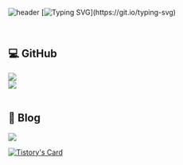 ![header](https://capsule-render.vercel.app/api?type=waving&color=00C6FFEE&text=&animation=twinkling&height=80)
[![Typing SVG](https://readme-typing-svg.demolab.com?font=Alkatra&weight=500&size=45&duration=3500&pause=3&color=00C6FFEE&center=false&vCenter=false&multiline=true&repeat=true&width=1000&height=100&lines=Welcome+to+PachyuChepe's+GitHub!)](https://git.io/typing-svg)

<br>

## 💻 GitHub
<div>
    <a href="https://hits.seeyoufarm.com">
        <img src="https://hits.seeyoufarm.com/api/count/incr/badge.svg?url=https%3A%2F%2Fgithub.com%2FPachyuChepe&count_bg=%2300C6FF&title_bg=%23555555&icon=&icon_color=%23E7E7E7&title=hits&edge_flat=false">
    </a>
</div>
<div>
    <img src="https://github-readme-stats.vercel.app/api?username=PachyuChepe&show_icons=true&theme=transparent">
</div>

<br>

## 📝 Blog
<div style="display:flex; flex-direction:column; align-items:flex-start;">
    <a href="https://pachyuchepe.tistory.com">
        <img src="https://img.shields.io/badge/Tistory-000000?style=for-the-badge&logo=Tistory&logoColor=white"> 
    </a>

[![Tistory's Card](https://github-readme-tistory-card.vercel.app/api?name=pachyuchepe&theme=default)](https://pachyuchepe.tistory.com/)
</div><br>

